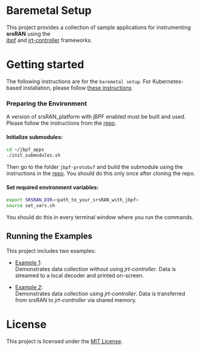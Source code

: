 # Baremetal Setup

This project provides a collection of sample applications for instrumenting **srsRAN** using the  
[jbpf](https://github.com/microsoft/jbpf) and [jrt-controller](https://github.com/microsoft/jrt-controller) frameworks.

# Getting started

The following instructions are for the `baremetal setup`.
For Kubernetes-based installation, please follow [these instructions](../README.md)

### Preparing the Environment

A version of srsRAN_platform with jBPF enabled must be built and used. Please follow the instructions from the [repo](https://github.com/xfoukas/srsRAN_Project_jbpf). 


#### Initialize submodules:

```bash
cd ~/jbpf_apps
./init_submodules.sh
```

Then go to the folder `jbpf-protobuf` and build the submodule using the instructions in the [repo](https://github.com/microsoft/jbpf-protobuf). 
You should do this only once after cloning the repo.


#### Set required environment variables:

```sh
export SRSRAN_DIR=<path_to_your_srsRAN_with_jbpf>
source set_vars.sh
```

You should do this in every terminal window where you run the commands. 

## Running the Examples

This project includes two examples:

- [Example 1](./example_no_jrtc.md):  
  Demonstrates data collection without using *jrt-controller*. Data is streamed to a local decoder and printed on-screen.

- [Example 2](./example_w_jrtc_baremetal.md):  
  Demonstrates data collection using *jrt-controller*.  Data is transferred from srsRAN to *jrt-controller* via shared memory.
   

# License

This project is licensed under the [MIT License](LICENSE.md).
